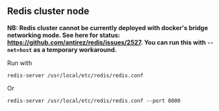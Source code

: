 ## Redis cluster node

**NB: Redis cluster cannot be currently deployed with docker's bridge networking mode. See here for status: https://github.com/antirez/redis/issues/2527. You can run this with `--net=host` as a temporary workaround.**

Run with

    redis-server /usr/local/etc/redis/redis.conf

Or

    redis-server /usr/local/etc/redis/redis.conf --port 8000
